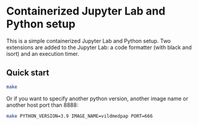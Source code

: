 # Containerized Jupyter Lab and Python setup

This is a simple containerized Jupyter Lab and Python setup. Two extensions are added to the Jupyter Lab: a code formatter (with black and isort) and an execution timer.

## Quick start

```sh
make
```

Or if you want to specify another python version, another image name or another host port than 8888:

```sh
make PYTHON_VERSION=3.9 IMAGE_NAME=vildmedpap PORT=666
```
